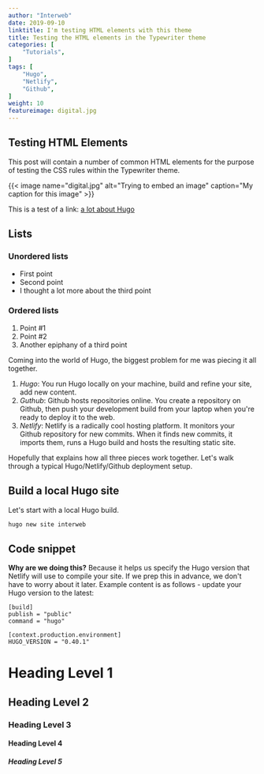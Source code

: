 ```yaml
---
author: "Interweb"
date: 2019-09-10
linktitle: I'm testing HTML elements with this theme
title: Testing the HTML elements in the Typewriter theme
categories: [
    "Tutorials",
]
tags: [
    "Hugo",
    "Netlify",
    "Github",
]
weight: 10
featureimage: digital.jpg
---
```



## Testing HTML Elements

This post will contain a number of common HTML elements for the purpose of testing the CSS rules within the Typewriter theme.

{{< image name="digital.jpg" alt="Trying to embed an image" caption="My caption for this image" >}}

This is a test of a link: [a lot about Hugo](https://gohugo.io/)

## Lists

### Unordered lists

* First point
* Second point
* I thought a lot more about the third point

### Ordered lists

1. Point #1
2. Point #2
3. Another epiphany of a third point

Coming into the world of Hugo, the biggest problem for me was piecing it all together.

1. *Hugo*: You run Hugo locally on your machine, build and refine your site, add new content.
2. *Guthub*: Github hosts repositories online. You create a repository on Github, then push your development build from your laptop when you're ready to deploy it to the web.
3. *Netlify*: Netlify is a radically cool hosting platform. It monitors your Github repository for new commits. When it finds new commits, it imports them, runs a Hugo build and hosts the resulting static site.

Hopefully that explains how all three pieces work together. Let's walk through a typical Hugo/Netlify/Github deployment setup.

## Build a local Hugo site

Let's start with a local Hugo build. 

``` bash
hugo new site interweb
```
## Code snippet

**Why are we doing this?** Because it helps us specify the Hugo version that Netlify will use to compile your site. If we prep this in advance, we don't have to worry about it later. Example content is as follows - update your Hugo version to the latest:

```
[build]
publish = "public"
command = "hugo"

[context.production.environment]
HUGO_VERSION = "0.40.1"
```

# Heading Level 1

## Heading Level 2

### Heading Level 3

#### Heading Level 4

##### Heading Level 5